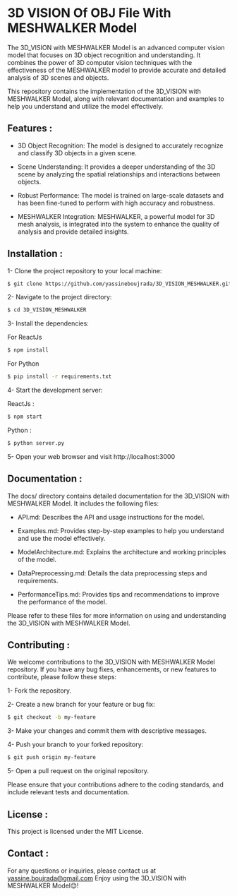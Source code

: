 # 3D VISION Of OBJ File With MESHWALKER Model
The 3D_VISION with MESHWALKER Model is an advanced computer vision model that focuses on 3D object recognition and understanding. It combines the power of 3D computer vision techniques with the effectiveness of the MESHWALKER model to provide accurate and detailed analysis of 3D scenes and objects.

This repository contains the implementation of the 3D_VISION with MESHWALKER Model, along with relevant documentation and examples to help you understand and utilize the model effectively.

## Features :

- 3D Object Recognition: The model is designed to accurately recognize and classify 3D objects in a given scene.

- Scene Understanding: It provides a deeper understanding of the 3D scene by analyzing the spatial relationships and interactions between objects.

- Robust Performance: The model is trained on large-scale datasets and has been fine-tuned to perform with high accuracy and robustness.

- MESHWALKER Integration: MESHWALKER, a powerful model for 3D mesh analysis, is integrated into the system to enhance the quality of analysis and provide detailed 
  insights.

## Installation :

1- Clone the project repository to your local machine:

```sh
$ git clone https://github.com/yassineboujrada/3D_VISION_MESHWALKER.git
```

2- Navigate to the project directory:

```sh
$ cd 3D_VISION_MESHWALKER
```

3- Install the dependencies:

For ReactJs

```sh
$ npm install
```

For Python 

```sh
$ pip install -r requirements.txt
```

4- Start the development server:

ReactJs : 

```sh
$ npm start
```

Python :
```sh
$ python server.py
```

5- Open your web browser and visit http://localhost:3000

## Documentation :

The docs/ directory contains detailed documentation for the 3D_VISION with MESHWALKER Model. It includes the following files:

- API.md: Describes the API and usage instructions for the model.

- Examples.md: Provides step-by-step examples to help you understand and use the model effectively.

- ModelArchitecture.md: Explains the architecture and working principles of the model.

- DataPreprocessing.md: Details the data preprocessing steps and requirements.

- PerformanceTips.md: Provides tips and recommendations to improve the performance of the model.

Please refer to these files for more information on using and understanding the 3D_VISION with MESHWALKER Model.

## Contributing :

We welcome contributions to the 3D_VISION with MESHWALKER Model repository. If you have any bug fixes, enhancements, or new features to contribute, please follow these steps:

1- Fork the repository.

2- Create a new branch for your feature or bug fix:
```sh
$ git checkout -b my-feature
```

3- Make your changes and commit them with descriptive messages.

4- Push your branch to your forked repository:
```sh
$ git push origin my-feature
```

5- Open a pull request on the original repository.


Please ensure that your contributions adhere to the coding standards, and include relevant tests and documentation.

## License :

This project is licensed under the MIT License.

## Contact :

For any questions or inquiries, please contact us at yassine.boujrada@gmail.com
Enjoy using the 3D_VISION with MESHWALKER Model😊!
